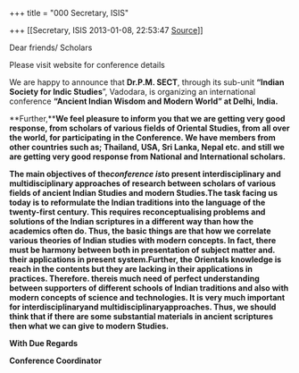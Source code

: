 +++
title = "000 Secretary, ISIS"

+++
[[Secretary, ISIS	2013-01-08, 22:53:47 [Source](https://groups.google.com/g/bvparishat/c/m8QZEBwgMJo)]]



Dear friends/ Scholars

Please visit website for conference details  

We are happy to announce that **Dr.P.M. SECT**, through its sub-unit **“Indian Society for Indic Studies**”, Vadodara, is organizing an international conference **“Ancient Indian Wisdom and Modern World” at Delhi, India.**

**Further,****We feel pleasure to inform you that we are getting very good response, from scholars of various fields of Oriental Studies, from all over the world, for participating in the Conference. We have members from other countries such as; Thailand, USA, Sri Lanka, Nepal etc. and still we are getting very good response from National and International scholars.**

**The main objectives of the*conference is*to present interdisciplinary and multidisciplinary approaches of research between scholars of various fields of ancient Indian Studies and modern Studies.The task facing us today is to reformulate the Indian traditions into the language of the twenty-first century. This requires reconceptualising problems and solutions of the Indian scriptures in a different way than how the academics often do. Thus, the basic things are that how we correlate various theories of Indian studies with modern concepts. In fact, there must be harmony between both in presentation of subject matter and. their applications in present system.Further, the Orientals knowledge is reach in the contents but they are lacking in their applications in practices. Therefore. thereis much need of perfect understanding between supporters of different schools of Indian traditions and also with modern concepts of science and technologies. It is very much important for interdisciplinaryand multidisciplinaryapproaches. Thus, we should think that if there are some substantial materials in ancient scriptures then what we can give to modern Studies.**

**With Due Regards**

**Conference Coordinator**

  

